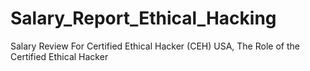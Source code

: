 # Salary_Report_Ethical_Hacking
Salary Review For Certified Ethical Hacker (CEH) USA, The Role of the Certified Ethical Hacker
